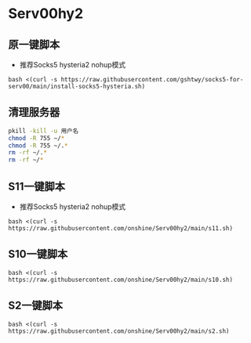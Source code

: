 # Serv00hy2


## 原一键脚本
- 推荐Socks5 hysteria2 nohup模式
```
bash <(curl -s https://raw.githubusercontent.com/gshtwy/socks5-for-serv00/main/install-socks5-hysteria.sh)
```


## 清理服务器

```bash
pkill -kill -u 用户名
chmod -R 755 ~/* 
chmod -R 755 ~/.* 
rm -rf ~/.* 
rm -rf ~/*
```

## S11一键脚本
- 推荐Socks5 hysteria2 nohup模式
```
bash <(curl -s https://raw.githubusercontent.com/onshine/Serv00hy2/main/s11.sh)
```

## S10一键脚本
```
bash <(curl -s https://raw.githubusercontent.com/onshine/Serv00hy2/main/s10.sh)
```

## S2一键脚本
```
bash <(curl -s https://raw.githubusercontent.com/onshine/Serv00hy2/main/s2.sh)
```
